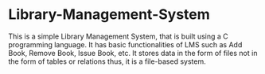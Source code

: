 # Library-Management-System
This is a simple Library Management System, that is built using a C programming language. It has basic functionalities of LMS such as Add Book, Remove Book, Issue Book, etc. It stores data in the form of files not in the form of tables or relations thus, it is a file-based system.

